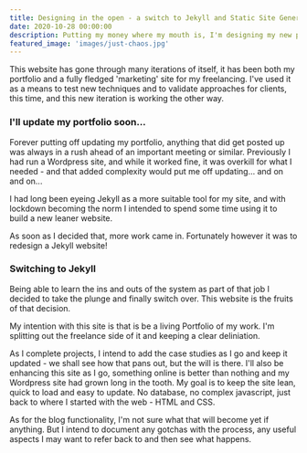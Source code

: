 ```yaml
---
title: Designing in the open - a switch to Jekyll and Static Site Generators
date: 2020-10-28 00:00:00
description: Putting my money where my mouth is, I'm designing my new portfolio in the open. I'll be documenting the progress here, along with anything of note I discover along the way.
featured_image: 'images/just-chaos.jpg'
---
```


This website has gone through many iterations of itself, it has been both my portfolio and a fully fledged 'marketing' site for my freelancing. I've used it as a means to test new techniques and to validate approaches for clients, this time, and this new iteration is working the other way. 
### I'll update my portfolio soon... 
Forever putting off updating my portfolio, anything that did get posted up was always in a rush ahead of an important meeting or similar. Previously I had run a Wordpress site, and while it worked fine, it was overkill for what I needed - and that added complexity would put me off updating... and on and on...

I had long been eyeing Jekyll as a more suitable tool for my site, and with lockdown becoming the norm I intended to spend some time using it to build a new leaner website. 

As soon as I decided that, more work came in. Fortunately however it was to redesign a Jekyll website! 

### Switching to Jekyll
Being able to learn the ins and outs of the system as part of that job I decided to take the plunge and finally switch over. This website is the fruits of that decision. 

My intention with this site is that is be a living Portfolio of my work. I'm splitting out the freelance side of it and keeping a clear deliniation. 

As I complete projects, I intend to add the case studies as I go and keep it updated - we shall see how that pans out, but the will is there. I'll also be enhancing this site as I go, something online is better than nothing and my Wordpress site had grown long in the tooth. My goal is to keep the site lean, quick to load and easy to update. No database, no complex javascript, just back to where I started with the web - HTML and CSS. 

As for the blog functionality, I'm not sure what that will become yet if anything. But I intend to document any gotchas with the process, any useful aspects I may want to refer back to and then see what happens. 

